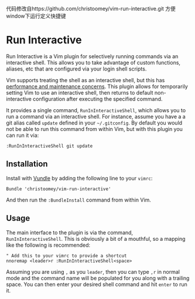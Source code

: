 代码修改自https://github.com/christoomey/vim-run-interactive.git 方便window下运行定义快捷键

Run Interactive
===============

Run Interactive is a Vim plugin for selectively running commands via an
interactive shell. This allows you to take advantage of custom functions,
aliases, etc that are configured via your login shell scripts.

Vim supports treating the shell as an interactive shell, but this has
[performance and maintenance concerns][]. This plugin allows for temporarily
setting Vim to use an interactive shell, then returns to default
non-interactive configuration after executing the specified command.

It provides a single command, `RunInInteractiveShell`, which allows you to
run a command via an interactive shell. For instance, assume you have a
a git alias called `update` defined in your `~/.gitconfig`. By default you
would not be able to run this command from within Vim, but with this plugin
you can run it via:

``` vim
:RunInInteractiveShell git update
```

[performance and maintenance concerns]: https://github.com/tpope/vim-sensible/issues/29

Installation
------------

Install with [Vundle][] by adding the following line to your `vimrc`:

``` vim
Bundle 'christoomey/vim-run-interactive'
```

And then run the `:BundleInstall` command from within Vim.

[Vundle]: https://github.com/gmarik/Vundle.vim

Usage
-----

The main interface to the plugin is via the command, `RunInInteractiveShell`.
This is obviously a bit of a mouthful, so a mapping like the following is
recommended:

``` vim
" Add this to your vimrc to provide a shortcut
nnoremap <leader>r :RunInInteractiveShell<space>
```

Assuming you are using `,` as you `leader`, then you can type `,r` in normal
mode and the command name will be populated for you along with a trailing
space. You can then enter your desired shell command and hit `enter` to run
it.

